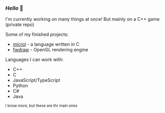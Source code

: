 ### _Hello_ :doughnut:

<!--
**somerandomdev49/somerandomdev49** is a ✨ _special_ ✨ repository because its `README.md` (this file) appears on your GitHub profile.

Here are some ideas to get you started:

- 🔭 I’m currently working on ...
- 🌱 I’m currently learning ...
- 👯 I’m looking to collaborate on ...
- 🤔 I’m looking for help with ...
- 💬 Ask me about ...
- 📫 How to reach me: ...
- 😄 Pronouns: ...
- ⚡ Fun fact: ...
-->

I'm currently working on many things at once!
But mainly on a C++ game (private repo)

Some of my finished projects:
* [microl](https://github.com/somerandomdev49/microl) - a language written in C
* [fwdraw](https://github.com/somerandomdev49/fwdraw) - OpenGL rendering engine

Languages I can work with:
* C++
* C
* JavaScript/TypeScript
* Python
* C#
* Java

 <sub>I know more, but these are thr main ones</sub>



<!-- yee 256th commit this year!!!!!!!!!!!!!!!!!!!!!!!!!!!!!! -->

